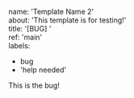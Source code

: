 name: 'Template Name 2'  
about: 'This template is for testing!'  
title: '\[BUG\] '  
ref: 'main'  
labels:

*   bug
*   'help needed'

This is the bug!